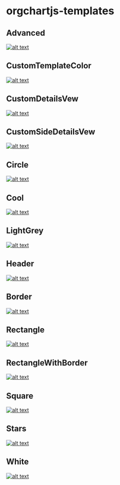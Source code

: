 # orgchartjs-templates
## Advanced
[![alt text](https://github.com/plamen-peshev/orgchartjs-templates/blob/main/Advanced/template.jpg)](https://github.com/plamen-peshev/orgchartjs-templates/blob/main/Advanced/)
## CustomTemplateColor
[![alt text](https://github.com/plamen-peshev/orgchartjs-templates/blob/main/CustomTemplateColor/template.jpg)](https://github.com/plamen-peshev/orgchartjs-templates/blob/main/CustomTemplateColor/)
## CustomDetailsVew
[![alt text](https://github.com/plamen-peshev/orgchartjs-templates/blob/main/CustomDetailsVew/template.jpg)](https://github.com/plamen-peshev/orgchartjs-templates/blob/main/CustomDetailsVew/)
## CustomSideDetailsVew
[![alt text](https://github.com/plamen-peshev/orgchartjs-templates/blob/main/CustomSideDetailsVew/template.jpg)](https://github.com/plamen-peshev/orgchartjs-templates/blob/main/CustomSideDetailsVew/)
## Circle
[![alt text](https://github.com/plamen-peshev/orgchartjs-templates/blob/main/Circle/template.jpg)](https://github.com/plamen-peshev/orgchartjs-templates/blob/main/Circle/)
## Cool
[![alt text](https://github.com/plamen-peshev/orgchartjs-templates/blob/main/Cool/template.jpg)](https://github.com/plamen-peshev/orgchartjs-templates/blob/main/Cool/)
## LightGrey
[![alt text](https://github.com/plamen-peshev/orgchartjs-templates/blob/main/LightGrey/template.jpg)](https://github.com/plamen-peshev/orgchartjs-templates/blob/main/LightGrey/)
## Header
[![alt text](https://github.com/plamen-peshev/orgchartjs-templates/blob/main/Header/template.jpg)](https://github.com/plamen-peshev/orgchartjs-templates/blob/main/Header/)
## Border
[![alt text](https://github.com/plamen-peshev/orgchartjs-templates/blob/main/Border/template.jpg)](https://github.com/plamen-peshev/orgchartjs-templates/blob/main/Border/)
## Rectangle
[![alt text](https://github.com/plamen-peshev/orgchartjs-templates/blob/main/Rectangle/template.jpg)](https://github.com/plamen-peshev/orgchartjs-templates/blob/main/Rectangle/)
## RectangleWithBorder
[![alt text](https://github.com/plamen-peshev/orgchartjs-templates/blob/main/RectangleWithBorder/template.jpg)](https://github.com/plamen-peshev/orgchartjs-templates/blob/main/RectangleWithBorder/)
## Square
[![alt text](https://github.com/plamen-peshev/orgchartjs-templates/blob/main/Square/template.jpg)](https://github.com/plamen-peshev/orgchartjs-templates/blob/main/Square/)
## Stars
[![alt text](https://github.com/plamen-peshev/orgchartjs-templates/blob/main/Stars/template.jpg)](https://github.com/plamen-peshev/orgchartjs-templates/blob/main/Stars/)
## White
[![alt text](https://github.com/plamen-peshev/orgchartjs-templates/blob/main/White/template.jpg)](https://github.com/plamen-peshev/orgchartjs-templates/blob/main/White/)